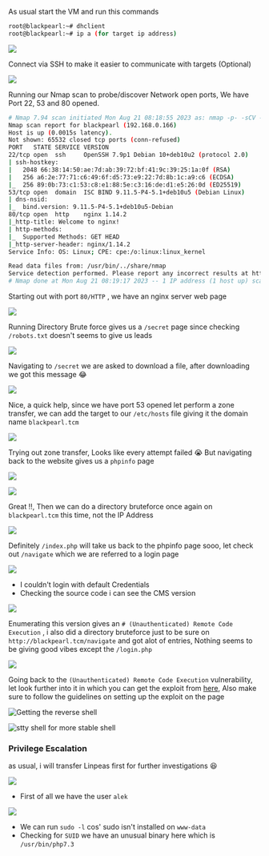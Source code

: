 As usual start the VM and run this commands

```sh
root@blackpearl:~# dhclient
root@blackpearl:~# ip a (for target ip address)
```

![](https://i.imgur.com/br1awL2.png)

Connect via SSH to make it easier to communicate with targets (Optional)

![](https://i.imgur.com/ndc7jvJ.png)

Running our Nmap scan to probe/discover Network open ports, We have Port 22, 53 and 80 opened.

```sh
# Nmap 7.94 scan initiated Mon Aug 21 08:18:55 2023 as: nmap -p- -sCV -v --min-rate=1000 -T4 -oN nmap.txt 192.168.0.166
Nmap scan report for blackpearl (192.168.0.166)
Host is up (0.0015s latency).
Not shown: 65532 closed tcp ports (conn-refused)
PORT   STATE SERVICE VERSION
22/tcp open  ssh     OpenSSH 7.9p1 Debian 10+deb10u2 (protocol 2.0)
| ssh-hostkey: 
|   2048 66:38:14:50:ae:7d:ab:39:72:bf:41:9c:39:25:1a:0f (RSA)
|   256 a6:2e:77:71:c6:49:6f:d5:73:e9:22:7d:8b:1c:a9:c6 (ECDSA)
|_  256 89:0b:73:c1:53:c8:e1:88:5e:c3:16:de:d1:e5:26:0d (ED25519)
53/tcp open  domain  ISC BIND 9.11.5-P4-5.1+deb10u5 (Debian Linux)
| dns-nsid: 
|_  bind.version: 9.11.5-P4-5.1+deb10u5-Debian
80/tcp open  http    nginx 1.14.2
|_http-title: Welcome to nginx!
| http-methods: 
|_  Supported Methods: GET HEAD
|_http-server-header: nginx/1.14.2
Service Info: OS: Linux; CPE: cpe:/o:linux:linux_kernel

Read data files from: /usr/bin/../share/nmap
Service detection performed. Please report any incorrect results at https://nmap.org/submit/ .
# Nmap done at Mon Aug 21 08:19:17 2023 -- 1 IP address (1 host up) scanned in 22.22 seconds
```

Starting out with port `80/HTTP` , we have an nginx server web page

![](https://i.imgur.com/txWYUi2.png)

Running Directory Brute force gives us a `/secret` page since checking `/robots.txt` doesn't seems to give us leads

![](https://i.imgur.com/NykjLj3.png)

Navigating to `/secret` we are asked to download a file, after downloading we got this message 😂

![](https://i.imgur.com/Yocj6XK.png)

Nice, a quick help, since we have port 53 opened let perform a zone transfer, we can add the target to our `/etc/hosts` file giving it the domain name `blackpearl.tcm`

![](https://i.imgur.com/4Muv2Zk.png)

Trying out zone transfer, Looks like every attempt failed 😭 But navigating back to the website gives us a `phpinfo` page

![](https://i.imgur.com/7jrkrxJ.png)

![](https://i.imgur.com/KM4NvgK.png)

Great !!, Then we can do a directory bruteforce once again on `blackpearl.tcm` this time, not the IP Address

![](https://i.imgur.com/cQNERGJ.png)

Definitely `/index.php` will take us back to the phpinfo page sooo, let check out `/navigate` which we are referred to a login page

![](https://i.imgur.com/Q5emdP0.png)

+ I couldn't login with default Credentials
+ Checking the source code i can see the CMS version

![](https://i.imgur.com/LyQqTDI.png)

Enumerating this version gives an `# (Unauthenticated) Remote Code Execution` , i also did a directory bruteforce just to be sure on `http://blackpearl.tcm/navigate` and got alot of entries, Nothing seems to be giving good vibes except the `/login.php` 

![](https://i.imgur.com/hGci25k.png)

Going back to the `(Unauthenticated) Remote Code Execution` vulnerability, let look further into it in which you can get the exploit from [here](https://github.com/0x4r2/Navigate-CMS-RCE-Unauthenticated-), Also make sure to follow the guidelines on setting up the exploit on the page 

![Getting the reverse shell](https://i.imgur.com/AieTDDY.png)

![stty shell for more stable shell](https://i.imgur.com/XTkLHsd.png)

### Privilege Escalation

as usual, i will transfer Linpeas first for further investigations 😆

![](https://i.imgur.com/c8YrdLl.png)

- First of all we have the user `alek`

![](https://i.imgur.com/uiYfoGc.png)

- We can run `sudo -l` cos' sudo isn't installed on `www-data`
- Checking for `SUID` we have an unusual binary here which is `/usr/bin/php7.3`

